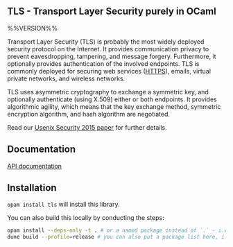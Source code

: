 ## TLS - Transport Layer Security purely in OCaml

%%VERSION%%

Transport Layer Security (TLS) is probably the most widely deployed security
protocol on the Internet. It provides communication privacy to prevent
eavesdropping, tampering, and message forgery. Furthermore, it optionally
provides authentication of the involved endpoints. TLS is commonly deployed for
securing web services ([HTTPS](http://tools.ietf.org/html/rfc2818)), emails,
virtual private networks, and wireless networks.

TLS uses asymmetric cryptography to exchange a symmetric key, and optionally
authenticate (using X.509) either or both endpoints. It provides algorithmic
agility, which means that the key exchange method, symmetric encryption
algorithm, and hash algorithm are negotiated.

Read our [Usenix Security 2015 paper](https://www.usenix.org/conference/usenixsecurity15/technical-sessions/presentation/kaloper-mersinjak) for further details.

## Documentation

[API documentation](https://mirleft.github.io/ocaml-tls/doc)

## Installation

`opam install tls` will install this library.

You can also build this locally by conducting the steps:

```bash
opam install --deps-only -t . # or a named package instead of `.` - i.e. ./tls-lwt.opam
dune build --profile=release # you can also put a package list here, i.e. tls,tls-lwt -- you can also use `@all` target to compile examples as well
```
